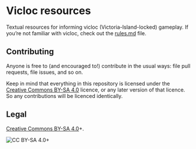 # Vicloc resources

Textual resources for informing vicloc (Victoria-Island-locked) gameplay. If
you&rsquo;re not familiar with vicloc, check out the [rules.md](./rules.md)
file.

## Contributing

Anyone is free to (and encouraged to!) contribute in the usual ways: file pull
requests, file issues, and so on.

Keep in mind that everything in this repository is licensed under the [Creative
Commons BY-SA 4.0](https://creativecommons.org/licenses/by-sa/4.0/) licence, or
any later version of that licence. So any contributions will be licenced
identically.

## Legal

[Creative Commons BY-SA 4.0](https://creativecommons.org/licenses/by-sa/4.0/)+.

![CC BY-SA
4.0+](https://mirrors.creativecommons.org/presskit/buttons/88x31/svg/by-sa.svg
"CC BY-SA 4.0+")
